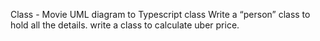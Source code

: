 Class - Movie
UML diagram to Typescript class
Write a “person” class to hold all the details.
write a class to calculate uber price.
